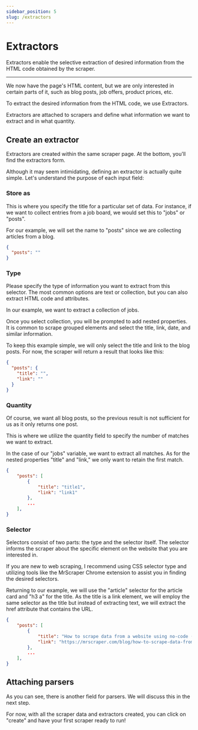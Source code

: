 ```yaml
---
sidebar_position: 5
slug: /extractors
---
```


# Extractors

Extractors enable the selective extraction of desired information from the HTML code obtained by the scraper.

---

We now have the page's HTML content, but we are only interested in certain parts of it, such as blog posts, job offers, product prices, etc.

To extract the desired information from the HTML code, we use Extractors.

Extractors are attached to scrapers and define what information we want to extract and in what quantity.

## Create an extractor

Extractors are created within the same scraper page. At the bottom, you'll find the extractors form.

Although it may seem intimidating, defining an extractor is actually quite simple. Let's understand the purpose of each input field:

### Store as

This is where you specify the title for a particular set of data. For instance, if we want to collect entries from a job board, we would set this to "jobs" or "posts".

For our example, we will set the name to "posts" since we are collecting articles from a blog.

```json
{
  "posts": ""
}
```

### Type

Please specify the type of information you want to extract from this selector. The most common options are text or collection, but you can also extract HTML code and attributes.

In our example, we want to extract a collection of jobs.

Once you select collection, you will be prompted to add nested properties. It is common to scrape grouped elements and select the title, link, date, and similar information.

To keep this example simple, we will only select the title and link to the blog posts. For now, the scraper will return a result that looks like this:

```json
{
  "posts": {
    "title": "",
    "link": ""
  }
}
```

### Quantity

Of course, we want all blog posts, so the previous result is not sufficient for us as it only returns one post.

This is where we utilize the quantity field to specify the number of matches we want to extract.

In the case of our "jobs" variable, we want to extract all matches. As for the nested properties "title" and "link," we only want to retain the first match.

```json
{
    "posts": [
        {
            "title": "title1",
            "link": "link1"
        },
        ...
    ],
}
```

### Selector

Selectors consist of two parts: the type and the selector itself. The selector informs the scraper about the specific element on the website that you are interested in.

If you are new to web scraping, I recommend using CSS selector type and utilizing tools like the MrScraper Chrome extension to assist you in finding the desired selectors.

Returning to our example, we will use the "article" selector for the article card and "h3 a" for the title. As the title is a link element, we will employ the same selector as the title but instead of extracting text, we will extract the href attribute that contains the URL.

```json
{
    "posts": [
        {
            "title": "How to scrape data from a website using no-code (with MrScraper)",
            "link": "https://mrscraper.com/blog/how-to-scrape-data-from-a-website-using-no-code-with-MrScraper"
        },
        ...
    ],
}
```

## Attaching parsers

As you can see, there is another field for parsers. We will discuss this in the next step.

For now, with all the scraper data and extractors created, you can click on "create" and have your first scraper ready to run!
